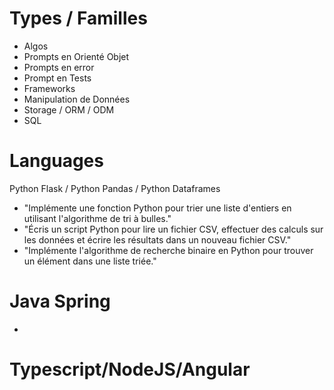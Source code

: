 # Types / Familles
 - Algos
 - Prompts en Orienté Objet
 - Prompts en error
 - Prompt en Tests
 - Frameworks
 - Manipulation de Données
 - Storage / ORM / ODM
 - SQL
  

# Languages 
Python Flask / Python Pandas / Python Dataframes
- "Implémente une fonction Python pour trier une liste d'entiers en utilisant l'algorithme de tri à bulles."
- "Écris un script Python pour lire un fichier CSV, effectuer des calculs sur les données et écrire les résultats dans un nouveau fichier CSV."
- "Implémente l'algorithme de recherche binaire en Python pour trouver un élément dans une liste triée."


# Java Spring
- 


# Typescript/NodeJS/Angular

